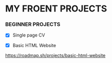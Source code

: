 # MY FROENT PROJECTS
### BEGINNER PROJECTS
- [X] Single page CV
- [X] Basic HTML Website



https://roadmap.sh/projects/basic-html-website